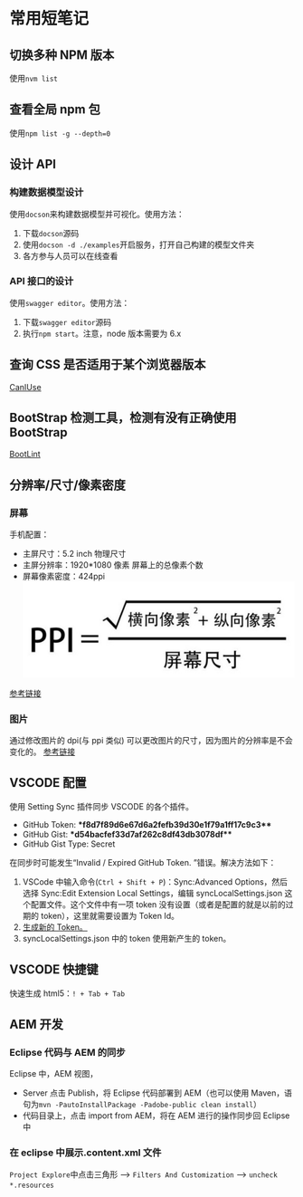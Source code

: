 # 常用短笔记

## 切换多种 NPM 版本

使用`nvm list`

## 查看全局 npm 包

使用`npm list -g --depth=0`

## 设计 API

### 构建数据模型设计

使用`docson`来构建数据模型并可视化。使用方法：

1. 下载`docson`源码
2. 使用`docson -d ./examples`开启服务，打开自己构建的模型文件夹
3. 各方参与人员可以在线查看

### API 接口的设计

使用`swagger editor`。使用方法：

1. 下载`swagger editor`源码
2. 执行`npm start`。注意，node 版本需要为 6.x

## 查询 CSS 是否适用于某个浏览器版本

[CanIUse](https://caniuse.com/#search=user-select)

## BootStrap 检测工具，检测有没有正确使用 BootStrap

[BootLint](https://github.com/twbs/bootlint)

## 分辨率/尺寸/像素密度

### 屏幕

手机配置：

- 主屏尺寸：5.2 inch
  物理尺寸
- 主屏分辨率：1920\*1080 像素
  屏幕上的总像素个数
- 屏幕像素密度：424ppi
  ![ppi](./images/ppi.jpg)

[参考链接](https://www.jianshu.com/p/c3387bcc4f6e)

### 图片

通过修改图片的 dpi(与 ppi 类似) 可以更改图片的尺寸，因为图片的分辨率是不会变化的。
[参考链接](http://www.sohu.com/a/139247123_409010)

## VSCODE 配置

使用 Setting Sync 插件同步 VSCODE 的各个插件。

- GitHub Token: **\***f8d7f89d6e67d6a2fefb39d30e1f79a1ff17c9c3**\*\***
- GitHub Gist: **\***d54bacfef33d7af262c8df43db3078df**\*\***
- GitHub Gist Type: Secret

在同步时可能发生“Invalid / Expired GitHub Token. ”错误。解决方法如下：

1. VSCode 中输入命令(`Ctrl + Shift + P`)：Sync:Advanced Options，然后选择 Sync:Edit Extension Local Settings，编辑 syncLocalSettings.json 这个配置文件。这个文件中有一项 token 没有设置（或者是配置的就是以前的过期的 token），这里就需要设置为 Token Id。
2. [生成新的 Token。](https://github.com/settings/tokens)
3. syncLocalSettings.json 中的 token 使用新产生的 token。

## VSCODE 快捷键

快速生成 html5：`! + Tab + Tab`

## AEM 开发

### Eclipse 代码与 AEM 的同步

Eclipse 中，AEM 视图，

- Server 点击 Publish，将 Eclipse 代码部署到 AEM（也可以使用 Maven，语句为`mvn -PautoInstallPackage -Padobe-public clean install`）
- 代码目录上，点击 import from AEM，将在 AEM 进行的操作同步回 Eclipse 中

### 在 eclipse 中展示.content.xml 文件

`Project Explore`中点击三角形 --> `Filters And Customization` --> `uncheck *.resources`
